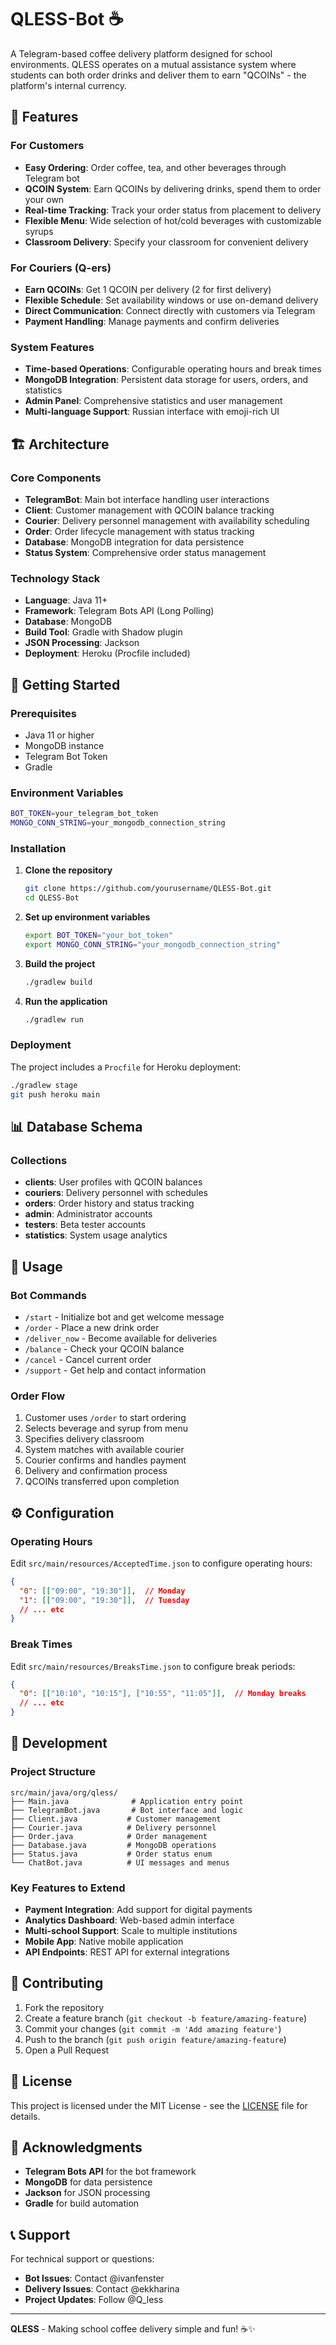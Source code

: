 # QLESS-Bot ☕

A Telegram-based coffee delivery platform designed for school environments. QLESS operates on a mutual assistance system where students can both order drinks and deliver them to earn "QCOINs" - the platform's internal currency.

## 🌟 Features

### For Customers
- **Easy Ordering**: Order coffee, tea, and other beverages through Telegram bot
- **QCOIN System**: Earn QCOINs by delivering drinks, spend them to order your own
- **Real-time Tracking**: Track your order status from placement to delivery
- **Flexible Menu**: Wide selection of hot/cold beverages with customizable syrups
- **Classroom Delivery**: Specify your classroom for convenient delivery

### For Couriers (Q-ers)
- **Earn QCOINs**: Get 1 QCOIN per delivery (2 for first delivery)
- **Flexible Schedule**: Set availability windows or use on-demand delivery
- **Direct Communication**: Connect directly with customers via Telegram
- **Payment Handling**: Manage payments and confirm deliveries

### System Features
- **Time-based Operations**: Configurable operating hours and break times
- **MongoDB Integration**: Persistent data storage for users, orders, and statistics
- **Admin Panel**: Comprehensive statistics and user management
- **Multi-language Support**: Russian interface with emoji-rich UI

## 🏗️ Architecture

### Core Components
- **TelegramBot**: Main bot interface handling user interactions
- **Client**: Customer management with QCOIN balance tracking
- **Courier**: Delivery personnel management with availability scheduling
- **Order**: Order lifecycle management with status tracking
- **Database**: MongoDB integration for data persistence
- **Status System**: Comprehensive order status management

### Technology Stack
- **Language**: Java 11+
- **Framework**: Telegram Bots API (Long Polling)
- **Database**: MongoDB
- **Build Tool**: Gradle with Shadow plugin
- **JSON Processing**: Jackson
- **Deployment**: Heroku (Procfile included)

## 🚀 Getting Started

### Prerequisites
- Java 11 or higher
- MongoDB instance
- Telegram Bot Token
- Gradle

### Environment Variables
```bash
BOT_TOKEN=your_telegram_bot_token
MONGO_CONN_STRING=your_mongodb_connection_string
```

### Installation

1. **Clone the repository**
   ```bash
   git clone https://github.com/yourusername/QLESS-Bot.git
   cd QLESS-Bot
   ```

2. **Set up environment variables**
   ```bash
   export BOT_TOKEN="your_bot_token"
   export MONGO_CONN_STRING="your_mongodb_connection_string"
   ```

3. **Build the project**
   ```bash
   ./gradlew build
   ```

4. **Run the application**
   ```bash
   ./gradlew run
   ```

### Deployment

The project includes a `Procfile` for Heroku deployment:

```bash
./gradlew stage
git push heroku main
```

## 📊 Database Schema

### Collections
- **clients**: User profiles with QCOIN balances
- **couriers**: Delivery personnel with schedules
- **orders**: Order history and status tracking
- **admin**: Administrator accounts
- **testers**: Beta tester accounts
- **statistics**: System usage analytics

## 🎯 Usage

### Bot Commands
- `/start` - Initialize bot and get welcome message
- `/order` - Place a new drink order
- `/deliver_now` - Become available for deliveries
- `/balance` - Check your QCOIN balance
- `/cancel` - Cancel current order
- `/support` - Get help and contact information

### Order Flow
1. Customer uses `/order` to start ordering
2. Selects beverage and syrup from menu
3. Specifies delivery classroom
4. System matches with available courier
5. Courier confirms and handles payment
6. Delivery and confirmation process
7. QCOINs transferred upon completion

## ⚙️ Configuration

### Operating Hours
Edit `src/main/resources/AcceptedTime.json` to configure operating hours:
```json
{
  "0": [["09:00", "19:30"]],  // Monday
  "1": [["09:00", "19:30"]],  // Tuesday
  // ... etc
}
```

### Break Times
Edit `src/main/resources/BreaksTime.json` to configure break periods:
```json
{
  "0": [["10:10", "10:15"], ["10:55", "11:05"]],  // Monday breaks
  // ... etc
}
```

## 🔧 Development

### Project Structure
```
src/main/java/org/qless/
├── Main.java              # Application entry point
├── TelegramBot.java       # Bot interface and logic
├── Client.java           # Customer management
├── Courier.java          # Delivery personnel
├── Order.java            # Order management
├── Database.java         # MongoDB operations
├── Status.java           # Order status enum
└── ChatBot.java          # UI messages and menus
```

### Key Features to Extend
- **Payment Integration**: Add support for digital payments
- **Analytics Dashboard**: Web-based admin interface
- **Multi-school Support**: Scale to multiple institutions
- **Mobile App**: Native mobile application
- **API Endpoints**: REST API for external integrations

## 🤝 Contributing

1. Fork the repository
2. Create a feature branch (`git checkout -b feature/amazing-feature`)
3. Commit your changes (`git commit -m 'Add amazing feature'`)
4. Push to the branch (`git push origin feature/amazing-feature`)
5. Open a Pull Request

## 📝 License

This project is licensed under the MIT License - see the [LICENSE](LICENSE) file for details.

## 🙏 Acknowledgments

- **Telegram Bots API** for the bot framework
- **MongoDB** for data persistence
- **Jackson** for JSON processing
- **Gradle** for build automation

## 📞 Support

For technical support or questions:
- **Bot Issues**: Contact @ivanfenster
- **Delivery Issues**: Contact @ekkharina
- **Project Updates**: Follow @Q_less

---

**QLESS** - Making school coffee delivery simple and fun! ☕✨
